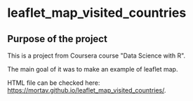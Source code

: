 # leaflet_map_visited_countries

## Purpose of the project

This is a project from Coursera course "Data Science with R".

The main goal of it was to make an example of leaflet map.

HTML file can be checked here: https://mortav.github.io/leaflet_map_visited_countries/.
